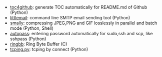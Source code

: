* [toc4github](https://github.com/xinlin-z/toc4github): generate TOC automatically for README.md of Github (Python)
* [littlemail](https://github.com/xinlin-z/littlemail): command line SMTP email sending tool (Python)
* [smally](https://github.com/xinlin-z/smally): compressing JPEG,PNG and GIF losslessly in parallel and batch mode (Python, Shell)
* [autopass](https://github.com/xinlin-z/autopass): entering password automatically for sudo,ssh and scp, like sshpass (Python)
* [ringbb](https://github.com/xinlin-z/ringbb): Ring Byte Buffer (C)
* [tcping.py](https://github.com/xinlin-z/tcping.py): tcping by connect (Python)

<!--
**xinlin-z/xinlin-z** is a ✨ _special_ ✨ repository because its `README.md` (this file) appears on your GitHub profile.

Here are some ideas to get you started:

### Hi there 👋

- 🔭 I’m currently working on ...
- 🌱 I’m currently learning ...
- 👯 I’m looking to collaborate on ...
- 🤔 I’m looking for help with ...
- 💬 Ask me about ...
- 📫 How to reach me: ...
- 😄 Pronouns: ...
- ⚡ Fun fact: ...
-->

